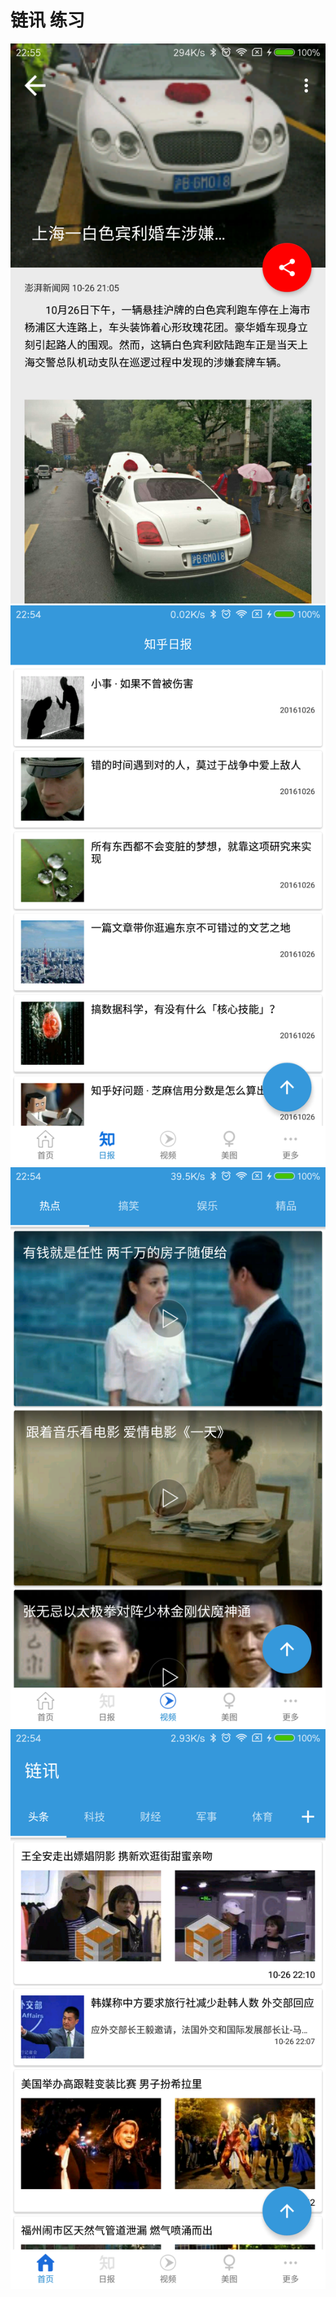 # 链讯 练习

![ ](img/Screenshot_2016-10-26-22-55-18-251_com.hloong.new.png)
![ ](img/Screenshot_2016-10-26-22-54-40-390_com.hloong.new.png)
![ ](img/Screenshot_2016-10-26-22-54-48-408_com.hloong.new.png)
![ ](img/Screenshot_2016-10-26-22-54-58-434_com.hloong.new.png)
